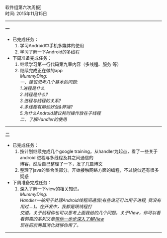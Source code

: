软件组第六次周报] <br>
时间: 2015年11月15日 <br>

------

**一**    
- 已完成任务：    
  1. 学习Android中手机多媒体的使用    
  2. 学习了解一下Android的多线程     
- 下周准备完成任务：    
   1. 继续学习第一行代码第九章内容（多线程、服务 等）    
   2. 继续完成正在做的app   
*MummyDing:   
	一、建议思考几个基本的问题:    
	1.进程是什么    
	2.线程是什么?   
	3.进程与线程的关系?   
	4.多线程有那些好处&弊端?   
	5.为什么Android建议耗时操作放在子线程     
	二、了解Handler的使用*   

-----

**二**   
- 已完成任务：    
   1. 按计划继续完成几个google training，从handler为起点，看了一些关于android 进程与多线程及其之间通信的    
      博客，然后自己整理了一下，发了几篇博文    
   2. 整理了java的集合类部分。开始接触网络方面的编程，不过貌似还有很多疑惑   
- 下周准备完成任务：    
   1. 深入了解一下view的相关知识。   
*MummyDing:   
	Handler一般用于处理Android线程间通信(有些说还可以用于进程, 我没有用过....)。在开发中，我都是跟线程打    
	交道。关于线程你也可以思考上面我给的几个问题。关于View，你可以看看郭霖的系列文章[带你一步步深入了解View][1]   
	现在把前两篇消化就够你用了。*

-----


[1]: http://blog.csdn.net/guolin_blog/article/details/12921889
   

